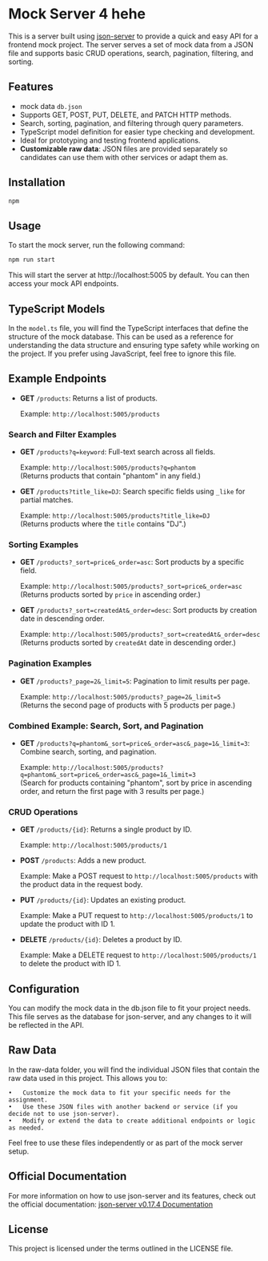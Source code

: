# Mock Server 4 hehe

This is a  server built using [json-server](https://www.npmjs.com/package/json-server/v/0.17.4) to provide a quick and easy API for a frontend mock project. The server serves a set of mock data from a JSON file and supports basic CRUD operations, search, pagination, filtering, and sorting.

## Features

-  mock data  `db.json`
- Supports GET, POST, PUT, DELETE, and PATCH HTTP methods.
- Search, sorting, pagination, and filtering through query parameters.
- TypeScript model definition for easier type checking and development.
- Ideal for prototyping and testing frontend applications.
- **Customizable raw data**: JSON files are provided separately so candidates can use them with other services or adapt them as.


## Installation

```bash
npm 
```

## Usage

To start the mock server, run the following command:
```bash
npm run start
```

This will start the server at http://localhost:5005 by default. You can then access your mock API endpoints.


## TypeScript Models

In the `model.ts` file, you will find the TypeScript interfaces that define the structure of the mock database. This can be used as a reference for understanding the data structure and ensuring type safety while working on the project. If you prefer using JavaScript, feel free to ignore this file.

## Example Endpoints

- **GET** `/products`: Returns a list of products.
  
  Example: `http://localhost:5005/products`

### Search and Filter Examples

- **GET** `/products?q=keyword`: Full-text search across all fields.

  Example: `http://localhost:5005/products?q=phantom`  
  (Returns products that contain "phantom" in any field.)

- **GET** `/products?title_like=DJ`: Search specific fields using `_like` for partial matches.

  Example: `http://localhost:5005/products?title_like=DJ`  
  (Returns products where the `title` contains "DJ".)

### Sorting Examples

- **GET** `/products?_sort=price&_order=asc`: Sort products by a specific field.

  Example: `http://localhost:5005/products?_sort=price&_order=asc`  
  (Returns products sorted by `price` in ascending order.)

- **GET** `/products?_sort=createdAt&_order=desc`: Sort products by creation date in descending order.

  Example: `http://localhost:5005/products?_sort=createdAt&_order=desc`  
  (Returns products sorted by `createdAt` date in descending order.)

### Pagination Examples

- **GET** `/products?_page=2&_limit=5`: Pagination to limit results per page.

  Example: `http://localhost:5005/products?_page=2&_limit=5`  
  (Returns the second page of products with 5 products per page.)

### Combined Example: Search, Sort, and Pagination

- **GET** `/products?q=phantom&_sort=price&_order=asc&_page=1&_limit=3`: Combine search, sorting, and pagination.

  Example: `http://localhost:5005/products?q=phantom&_sort=price&_order=asc&_page=1&_limit=3`  
  (Search for products containing "phantom", sort by price in ascending order, and return the first page with 3 results per page.)

### CRUD Operations

- **GET** `/products/{id}`: Returns a single product by ID.
  
  Example: `http://localhost:5005/products/1`

- **POST** `/products`: Adds a new product.
  
  Example: Make a POST request to `http://localhost:5005/products` with the product data in the request body.

- **PUT** `/products/{id}`: Updates an existing product.
  
  Example: Make a PUT request to `http://localhost:5005/products/1` to update the product with ID 1.

- **DELETE** `/products/{id}`: Deletes a product by ID.
  
  Example: Make a DELETE request to `http://localhost:5005/products/1` to delete the product with ID 1.

## Configuration

You can modify the mock data in the db.json file to fit your project needs. This file serves as the database for json-server, and any changes to it will be reflected in the API.

## Raw Data

In the raw-data folder, you will find the individual JSON files that contain the raw data used in this project. This allows you to:

	•	Customize the mock data to fit your specific needs for the assignment.
	•	Use these JSON files with another backend or service (if you decide not to use json-server).
	•	Modify or extend the data to create additional endpoints or logic as needed.

Feel free to use these files independently or as part of the mock server setup.

## Official Documentation

For more information on how to use json-server and its features, check out the official documentation:
[json-server v0.17.4 Documentation](https://www.npmjs.com/package/json-server/v/0.17.4)

## License

This project is licensed under the terms outlined in the LICENSE file.